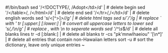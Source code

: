 #!/bin/bash
sed '/<!DOCTYPE/, /Adopt<\/td>/d' |   # delete begin
sed '/<\/table>/, /<\/html>/d' |      # delete end
sed '/<\/tr>/,/<\/td>/d' |            # delete english words
sed 's/<[^>]*>//g' |                  # delete html tags
sed s/\`/\'/g |                       # replace ` with '
tr [:upper:] [:lower:] |              # convert all uppercase letters to lower
sed 's/\,/\n/g'  |                    # replace , with \n to seperate words
sed '/^\s*$/d'   |                    # delete all blanks lines
tr -d [:blank:]  |                    # delete all blanks
tr -cs "pk\'mnwlhaeiou" '[\n*]' |     # delete all entries that contain non-Hawaiian letters
sort -u                               # sort the dictionary, leave only unique entries
~
